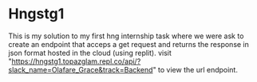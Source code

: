 # Hngstg1
This is my solution to my first hng internship task where we were ask to create an endpoint that acceps a get request and returns the response in json format hosted in the cloud (using replit).
visit "https://hngstg1.topazglam.repl.co/api/?slack_name=Olafare_Grace&track=Backend" to view the url endpoint.
